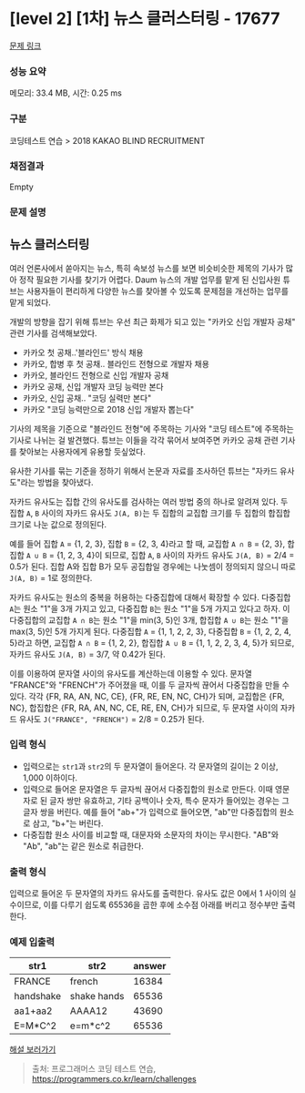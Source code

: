 # [level 2] [1차] 뉴스 클러스터링 - 17677 

[문제 링크](https://school.programmers.co.kr/learn/courses/30/lessons/17677) 

### 성능 요약

메모리: 33.4 MB, 시간: 0.25 ms

### 구분

코딩테스트 연습 > 2018 KAKAO BLIND RECRUITMENT

### 채점결과

Empty

### 문제 설명

<h2>뉴스 클러스터링</h2>

<p>여러 언론사에서 쏟아지는 뉴스, 특히 속보성 뉴스를 보면 비슷비슷한 제목의 기사가 많아 정작 필요한 기사를 찾기가 어렵다. Daum 뉴스의 개발 업무를 맡게 된 신입사원 튜브는 사용자들이 편리하게 다양한 뉴스를 찾아볼 수 있도록 문제점을 개선하는 업무를 맡게 되었다.</p>

<p>개발의 방향을 잡기 위해 튜브는 우선 최근 화제가 되고 있는 "카카오 신입 개발자 공채" 관련 기사를 검색해보았다.</p>

<ul>
<li>카카오 첫 공채..'블라인드' 방식 채용</li>
<li>카카오, 합병 후 첫 공채.. 블라인드 전형으로 개발자 채용</li>
<li>카카오, 블라인드 전형으로 신입 개발자 공채</li>
<li>카카오 공채, 신입 개발자 코딩 능력만 본다</li>
<li> 카카오, 신입 공채.. "코딩 실력만 본다"</li>
<li>카카오 "코딩 능력만으로 2018 신입 개발자 뽑는다"</li>
</ul>

<p>기사의 제목을 기준으로 "블라인드 전형"에 주목하는 기사와 "코딩 테스트"에 주목하는 기사로 나뉘는 걸 발견했다. 튜브는 이들을 각각 묶어서 보여주면 카카오 공채 관련 기사를 찾아보는 사용자에게 유용할 듯싶었다.</p>

<p>유사한 기사를 묶는 기준을 정하기 위해서 논문과 자료를 조사하던 튜브는 "자카드 유사도"라는 방법을 찾아냈다.</p>

<p>자카드 유사도는 집합 간의 유사도를 검사하는 여러 방법 중의 하나로 알려져 있다. 두 집합 <code>A</code>, <code>B</code> 사이의 자카드 유사도 <code>J(A, B)</code>는 두 집합의 교집합 크기를 두 집합의 합집합 크기로 나눈 값으로 정의된다.</p>

<p>예를 들어 집합 <code>A</code> = {1, 2, 3}, 집합 <code>B</code> = {2, 3, 4}라고 할 때, 교집합 <code>A ∩ B</code> = {2, 3}, 합집합 <code>A ∪ B</code> = {1, 2, 3, 4}이 되므로, 집합 <code>A</code>, <code>B</code> 사이의 자카드 유사도 <code>J(A, B)</code> = 2/4 = 0.5가 된다. 집합 A와 집합 B가 모두 공집합일 경우에는 나눗셈이 정의되지 않으니 따로 <code>J(A, B)</code> = 1로 정의한다.</p>

<p>자카드 유사도는 원소의 중복을 허용하는 다중집합에 대해서 확장할 수 있다. 다중집합 <code>A</code>는 원소 "1"을 3개 가지고 있고, 다중집합 <code>B</code>는 원소 "1"을 5개 가지고 있다고 하자. 이 다중집합의 교집합 <code>A ∩ B</code>는 원소 "1"을 min(3, 5)인 3개, 합집합 <code>A ∪ B</code>는 원소 "1"을 max(3, 5)인 5개 가지게 된다. 다중집합 <code>A</code> = {1, 1, 2, 2, 3}, 다중집합 <code>B</code> = {1, 2, 2, 4, 5}라고 하면, 교집합 <code>A ∩ B</code> = {1, 2, 2}, 합집합 <code>A ∪ B</code> = {1, 1, 2, 2, 3, 4, 5}가 되므로, 자카드 유사도 <code>J(A, B)</code> = 3/7, 약 0.42가 된다.</p>

<p>이를 이용하여 문자열 사이의 유사도를 계산하는데 이용할 수 있다. 문자열 "FRANCE"와 "FRENCH"가 주어졌을 때, 이를 두 글자씩 끊어서 다중집합을 만들 수 있다. 각각 {FR, RA, AN, NC, CE}, {FR, RE, EN, NC, CH}가 되며, 교집합은 {FR, NC}, 합집합은 {FR, RA, AN, NC, CE, RE, EN, CH}가 되므로, 두 문자열 사이의 자카드 유사도 <code>J("FRANCE", "FRENCH")</code> = 2/8 = 0.25가 된다.</p>

<h3>입력 형식</h3>

<ul>
<li>입력으로는 <code>str1</code>과 <code>str2</code>의 두 문자열이 들어온다. 각 문자열의 길이는 2 이상, 1,000 이하이다.</li>
<li>입력으로 들어온 문자열은 두 글자씩 끊어서 다중집합의 원소로 만든다. 이때 영문자로 된 글자 쌍만 유효하고, 기타 공백이나 숫자, 특수 문자가 들어있는 경우는 그 글자 쌍을 버린다. 예를 들어 "ab+"가 입력으로 들어오면, "ab"만 다중집합의 원소로 삼고, "b+"는 버린다.</li>
<li>다중집합 원소 사이를 비교할 때, 대문자와 소문자의 차이는 무시한다. "AB"와 "Ab", "ab"는 같은 원소로 취급한다.</li>
</ul>

<h3>출력 형식</h3>

<p>입력으로 들어온 두 문자열의 자카드 유사도를 출력한다. 유사도 값은 0에서 1 사이의 실수이므로, 이를 다루기 쉽도록 65536을 곱한 후에 소수점 아래를 버리고 정수부만 출력한다.</p>

<h3>예제 입출력</h3>
<table class="table">
        <thead><tr>
<th>str1</th>
<th>str2</th>
<th>answer</th>
</tr>
</thead>
        <tbody><tr>
<td>FRANCE</td>
<td>french</td>
<td>16384</td>
</tr>
<tr>
<td>handshake</td>
<td>shake hands</td>
<td>65536</td>
</tr>
<tr>
<td>aa1+aa2</td>
<td>AAAA12</td>
<td>43690</td>
</tr>
<tr>
<td>E=M*C^2</td>
<td>e=m*c^2</td>
<td>65536</td>
</tr>
</tbody>
      </table>
<p><a href="http://tech.kakao.com/2017/09/27/kakao-blind-recruitment-round-1/" target="_blank" rel="noopener">해설 보러가기</a></p>


> 출처: 프로그래머스 코딩 테스트 연습, https://programmers.co.kr/learn/challenges